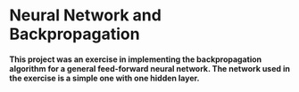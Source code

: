 # Neural Network and Backpropagation

#### This project was an exercise in implementing the backpropagation algorithm for a general feed-forward neural network. The network used in the exercise is a simple one with one hidden layer.
